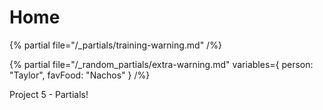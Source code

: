 # Home

{% partial 
    file="/_partials/training-warning.md" 
/%}

{% partial 
    file="/_random_partials/extra-warning.md" 
    variables={
        person: "Taylor",
        favFood: "Nachos"
    }
/%}


Project 5 - Partials!